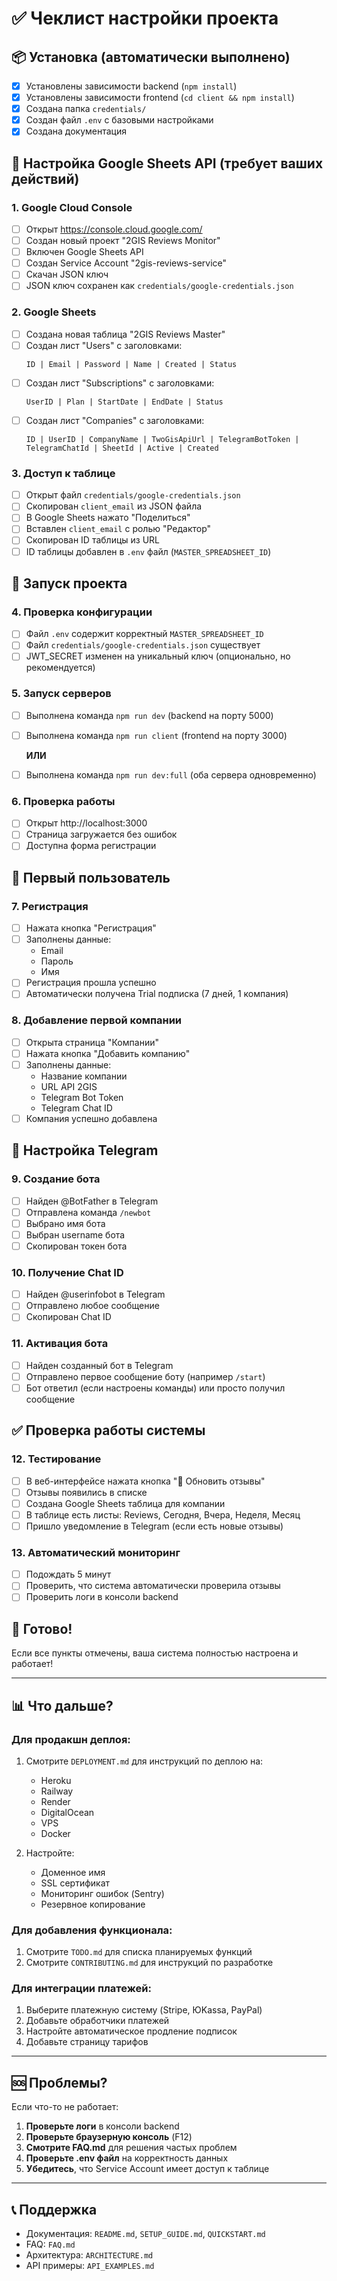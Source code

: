 # ✅ Чеклист настройки проекта

## 📦 Установка (автоматически выполнено)

- [x] Установлены зависимости backend (`npm install`)
- [x] Установлены зависимости frontend (`cd client && npm install`)
- [x] Создана папка `credentials/`
- [x] Создан файл `.env` с базовыми настройками
- [x] Создана документация

## 🔧 Настройка Google Sheets API (требует ваших действий)

### 1. Google Cloud Console

- [ ] Открыт https://console.cloud.google.com/
- [ ] Создан новый проект "2GIS Reviews Monitor"
- [ ] Включен Google Sheets API
- [ ] Создан Service Account "2gis-reviews-service"
- [ ] Скачан JSON ключ
- [ ] JSON ключ сохранен как `credentials/google-credentials.json`

### 2. Google Sheets

- [ ] Создана новая таблица "2GIS Reviews Master"
- [ ] Создан лист "Users" с заголовками:
  ```
  ID | Email | Password | Name | Created | Status
  ```
- [ ] Создан лист "Subscriptions" с заголовками:
  ```
  UserID | Plan | StartDate | EndDate | Status
  ```
- [ ] Создан лист "Companies" с заголовками:
  ```
  ID | UserID | CompanyName | TwoGisApiUrl | TelegramBotToken | TelegramChatId | SheetId | Active | Created
  ```

### 3. Доступ к таблице

- [ ] Открыт файл `credentials/google-credentials.json`
- [ ] Скопирован `client_email` из JSON файла
- [ ] В Google Sheets нажато "Поделиться"
- [ ] Вставлен `client_email` с ролью "Редактор"
- [ ] Скопирован ID таблицы из URL
- [ ] ID таблицы добавлен в `.env` файл (`MASTER_SPREADSHEET_ID`)

## 🚀 Запуск проекта

### 4. Проверка конфигурации

- [ ] Файл `.env` содержит корректный `MASTER_SPREADSHEET_ID`
- [ ] Файл `credentials/google-credentials.json` существует
- [ ] JWT_SECRET изменен на уникальный ключ (опционально, но рекомендуется)

### 5. Запуск серверов

- [ ] Выполнена команда `npm run dev` (backend на порту 5000)
- [ ] Выполнена команда `npm run client` (frontend на порту 3000)

  **ИЛИ**

- [ ] Выполнена команда `npm run dev:full` (оба сервера одновременно)

### 6. Проверка работы

- [ ] Открыт http://localhost:3000
- [ ] Страница загружается без ошибок
- [ ] Доступна форма регистрации

## 👤 Первый пользователь

### 7. Регистрация

- [ ] Нажата кнопка "Регистрация"
- [ ] Заполнены данные:
  - Email
  - Пароль
  - Имя
- [ ] Регистрация прошла успешно
- [ ] Автоматически получена Trial подписка (7 дней, 1 компания)

### 8. Добавление первой компании

- [ ] Открыта страница "Компании"
- [ ] Нажата кнопка "Добавить компанию"
- [ ] Заполнены данные:
  - Название компании
  - URL API 2GIS
  - Telegram Bot Token
  - Telegram Chat ID
- [ ] Компания успешно добавлена

## 🤖 Настройка Telegram

### 9. Создание бота

- [ ] Найден @BotFather в Telegram
- [ ] Отправлена команда `/newbot`
- [ ] Выбрано имя бота
- [ ] Выбран username бота
- [ ] Скопирован токен бота

### 10. Получение Chat ID

- [ ] Найден @userinfobot в Telegram
- [ ] Отправлено любое сообщение
- [ ] Скопирован Chat ID

### 11. Активация бота

- [ ] Найден созданный бот в Telegram
- [ ] Отправлено первое сообщение боту (например `/start`)
- [ ] Бот ответил (если настроены команды) или просто получил сообщение

## ✅ Проверка работы системы

### 12. Тестирование

- [ ] В веб-интерфейсе нажата кнопка "🔄 Обновить отзывы"
- [ ] Отзывы появились в списке
- [ ] Создана Google Sheets таблица для компании
- [ ] В таблице есть листы: Reviews, Сегодня, Вчера, Неделя, Месяц
- [ ] Пришло уведомление в Telegram (если есть новые отзывы)

### 13. Автоматический мониторинг

- [ ] Подождать 5 минут
- [ ] Проверить, что система автоматически проверила отзывы
- [ ] Проверить логи в консоли backend

## 🎉 Готово!

Если все пункты отмечены, ваша система полностью настроена и работает!

---

## 📊 Что дальше?

### Для продакшн деплоя:

1. Смотрите `DEPLOYMENT.md` для инструкций по деплою на:

   - Heroku
   - Railway
   - Render
   - DigitalOcean
   - VPS
   - Docker

2. Настройте:
   - Доменное имя
   - SSL сертификат
   - Мониторинг ошибок (Sentry)
   - Резервное копирование

### Для добавления функционала:

1. Смотрите `TODO.md` для списка планируемых функций
2. Смотрите `CONTRIBUTING.md` для инструкций по разработке

### Для интеграции платежей:

1. Выберите платежную систему (Stripe, ЮKassa, PayPal)
2. Добавьте обработчики платежей
3. Настройте автоматическое продление подписок
4. Добавьте страницу тарифов

---

## 🆘 Проблемы?

Если что-то не работает:

1. **Проверьте логи** в консоли backend
2. **Проверьте браузерную консоль** (F12)
3. **Смотрите FAQ.md** для решения частых проблем
4. **Проверьте .env файл** на корректность данных
5. **Убедитесь**, что Service Account имеет доступ к таблице

---

## 📞 Поддержка

- Документация: `README.md`, `SETUP_GUIDE.md`, `QUICKSTART.md`
- FAQ: `FAQ.md`
- Архитектура: `ARCHITECTURE.md`
- API примеры: `API_EXAMPLES.md`
